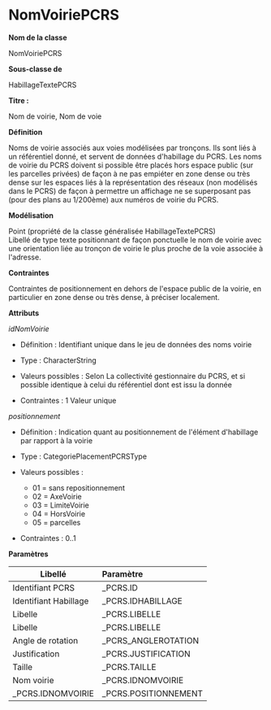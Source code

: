 # NomVoiriePCRS #



**Nom de la classe**

NomVoiriePCRS

**Sous-classe de**

HabillageTextePCRS

**Titre :**

Nom de voirie, Nom de voie

**Définition**

Noms de voirie associés aux voies modélisées par tronçons. Ils sont liés à un référentiel donné, et servent de données d'habillage du PCRS. Les noms de voirie du PCRS doivent si possible être placés hors espace public (sur les parcelles privées) de façon à ne pas empiéter en zone dense ou très dense sur les espaces liés à la représentation des réseaux (non modélisés dans le PCRS) de façon à permettre un affichage ne se superposant pas (pour des plans au 1/200ème) aux numéros de voirie du PCRS.

**Modélisation**

Point (propriété de la classe généralisée HabillageTextePCRS) <br>Libellé de type texte positionnant de façon ponctuelle le nom de voirie avec une orientation liée au tronçon de voirie le plus proche de la voie associée à l'adresse.

**Contraintes**

Contraintes de positionnement en dehors de l'espace public de la voirie, en particulier en zone dense ou très dense, à préciser localement.


**Attributs**

*idNomVoirie*

- Définition : Identifiant unique dans le jeu de données des noms voirie

- Type : CharacterString

- Valeurs possibles : Selon La collectivité gestionnaire du PCRS, et si possible identique à celui du référentiel dont est issu la donnée

- Contraintes : 1 Valeur unique

*positionnement*

- Définition : Indication quant au positionnement de l'élément d'habillage par rapport à la voirie

- Type : CategoriePlacementPCRSType

- Valeurs possibles :

  - 01 = sans repositionnement
  - 02 = AxeVoirie
  - 03 = LimiteVoirie
  - 04 = HorsVoirie
  - 05 = parcelles


- Contraintes : 0..1

**Paramètres**

| Libellé | Paramètre |
| ---------|:-------------|
|Identifiant PCRS|_PCRS.ID|
|Identifiant Habillage|_PCRS.IDHABILLAGE|
|Libelle|_PCRS.LIBELLE|
|Libelle|_PCRS.LIBELLE|
|Angle de rotation|_PCRS_ANGLEROTATION|
|Justification|_PCRS.JUSTIFICATION|
|Taille|_PCRS.TAILLE|
|Nom voirie|_PCRS.IDNOMVOIRIE|
|_PCRS.IDNOMVOIRIE|_PCRS.POSITIONNEMENT|
